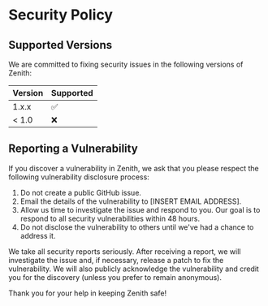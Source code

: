 # Security Policy

## Supported Versions

We are committed to fixing security issues in the following versions of Zenith:

| Version | Supported          |
| ------- | ------------------ |
| 1.x.x   | :white_check_mark: |
| < 1.0   | :x:                |

## Reporting a Vulnerability

If you discover a vulnerability in Zenith, we ask that you please respect the following vulnerability disclosure process:

1. Do not create a public GitHub issue.
2. Email the details of the vulnerability to [INSERT EMAIL ADDRESS].
3. Allow us time to investigate the issue and respond to you. Our goal is to respond to all security vulnerabilities within 48 hours.
4. Do not disclose the vulnerability to others until we've had a chance to address it.

We take all security reports seriously. After receiving a report, we will investigate the issue and, if necessary, release a patch to fix the vulnerability. We will also publicly acknowledge the vulnerability and credit you for the discovery (unless you prefer to remain anonymous).

Thank you for your help in keeping Zenith safe!
